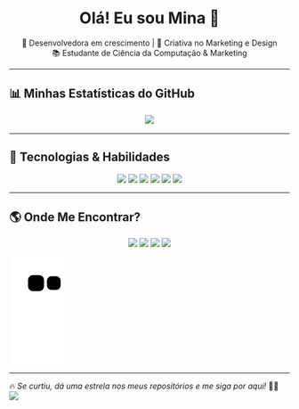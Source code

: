 <h1 align="center">Olá! Eu sou Mina 👋</h1>

<p align="center">
  🚀 Desenvolvedora em crescimento | 🎨 Criativa no Marketing e Design <br>
  📚 Estudante de Ciência da Computação & Marketing  
</p>

---

## 📊 **Minhas Estatísticas do GitHub**
<p align="center"
  <img width="48%" src="https://github-readme-stats.vercel.app/api?username=0M1n40&show_icons=true&theme=radical" />
  <img width="48%" src="https://github-readme-stats.vercel.app/api/top-langs/?username=0M1n40&layout=compact&langs_count=6&theme=radical" />
</p>

---

## 🚀 **Tecnologias & Habilidades**
<p align="center">
  <img src="https://cdn.jsdelivr.net/gh/devicons/devicon/icons/java/java-original.svg" width="50px" />
  <img src="https://cdn.jsdelivr.net/gh/devicons/devicon/icons/javascript/javascript-original.svg" width="50px" />
  <img src="https://cdn.jsdelivr.net/gh/devicons/devicon/icons/c/c-original.svg" width="50px" />
  <img src="https://cdn.jsdelivr.net/gh/devicons/devicon/icons/html5/html5-original.svg" width="50px" />
  <img src="https://cdn.jsdelivr.net/gh/devicons/devicon/icons/css3/css3-original.svg" width="50px" />
  <img src="https://cdn.jsdelivr.net/gh/devicons/devicon/icons/mysql/mysql-original.svg" width="50px" />
</p>

---

## 🌎 **Onde Me Encontrar?**
<p align="center">
<a href="https://www.instagram.com/yura.mina1" target="_blank"><img src="https://img.shields.io/badge/Instagram-E4405F?style=for-the-badge&logo=instagram&logoColor=white"></a>
  <a href="https://discord.com/minayura" target="_blank"><img src="https://img.shields.io/badge/minayura-7289DA?style=for-the-badge&logo=discord&logoColor=white"></a>
  <a href="mailto:minaimmonteiro@gmail.com"><img src="https://img.shields.io/badge/Gmail-D14836?style=for-the-badge&logo=gmail&logoColor=white"></a>
  <a href="https://www.linkedin.com/in/mina-monteiro/" target="_blank"><img src="https://img.shields.io/badge/LinkedIn-0A66C2?style=for-the-badge&logo=linkedin&logoColor=white"></a>
</p>


<picture>
  <source media="(prefers-color-scheme: dark)" srcset="https://raw.githubusercontent.com/0M1n40/0M1n40/output/github-contribution-grid-snake-dark.svg">
  <source media="(prefers-color-scheme: light)" srcset="https://raw.githubusercontent.com/0M1n40/0M1n40/output/github-contribution-grid-snake.svg">
  <img alt="github contribution grid snake animation" src="https://raw.githubusercontent.com/0M1n40/0M1n40/output/github-contribution-grid-snake.svg">
</picture>



---

🔥 _Se curtiu, dá uma estrela nos meus repositórios e me siga por aqui!_ 🚀✨ <img src= "http://ForTheBadge.com/images/badges/built-by-developers.svg"/>



